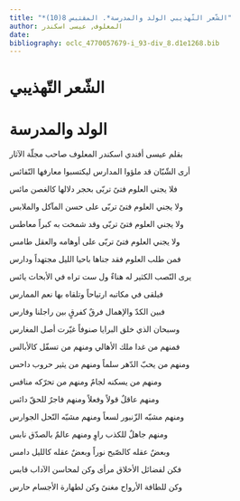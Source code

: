 ```yaml
---
title: "*الشّعر التّهذيبي الولد والمدرسة*. المقتبس 8(10)"
author: المعلوف, عيسى اسكندر
date: 
bibliography: oclc_4770057679-i_93-div_8.d1e1268.bib
---
```




#  الشّعر التّهذيبي 



#  الولد والمدرسة 


 بقلم  عيسى  أفندي  اسكندر  المعلوف  صاحب مجلّة  الآثار 

 أرى الشّبّان قد ملؤوا المدارس   ليكتسبوا معارفها النّفائس  

 فلا يجني العلوم فتىً تربّى   بحجر دلالها كالغصن مائس  

 ولا يجني العلوم فتىً تربّى   على حسن المآكل والملابس  

 ولا يجني العلوم فتىً تربّى   وقد شمخت به كبراً معاطس  

 ولا يجني العلوم فتىً تربّى   على أوهامه والعقل طامس  

 فمن طلب العلوم فقد جناها   باحيا الليل مجتهداً ودارس  

 يرى النّصب الكثير له هناءٌ   ول  ست  تراه في الأبحاث يائس  

 فيلقى في مكاتبه ارتياحاً   وتلقاه بها نعم الممارس  

 فبين الكدّ والإهمال فرقٌ   كفرقٍ بين راجلنا وفارس  

 وسبحان الذي خلق البرايا   صنوفاً غيّرت أصل المغارس  

 فمنهم من غدا ملك الأهالي   ومنهم من تسفّل كالأبالس  

 ومنهم من يحبّ الدّهر سلماً   ومنهم من يثير حروب داحس  

 ومنهم من يسكنه لجامٌ   ومنهم من تحرّكه منافس  

 ومنهم عاقلٌ قولاً وفعلاً   ومنهم فاجرٌ للحقّ دائس  

 ومنهم مشبّه الزّنبور لسعاً   ومنهم مشبّه النّحل الجوارس  

 ومنهم جاهلٌ للكذب راوٍ   ومنهم عالمٌ بالصدّق نابس  

 وبعضٌ عقله كالصّبح نوراً   وبعضٌ عقله كالليل دامس  

 فكن لفضائل الأخلاق مرأى   وكن لمحاسن الآداب قابس  

 وكن للطافة الأرواح مغنىً   وكن لطهارة الأجسام حارس  
